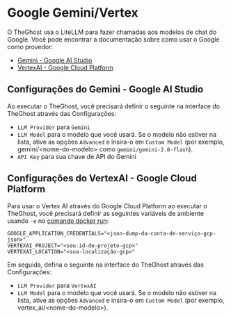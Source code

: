 # Google Gemini/Vertex

O TheGhost usa o LiteLLM para fazer chamadas aos modelos de chat do Google. Você pode encontrar a documentação sobre como usar o Google como provedor:

- [Gemini - Google AI Studio](https://docs.litellm.ai/docs/providers/gemini)
- [VertexAI - Google Cloud Platform](https://docs.litellm.ai/docs/providers/vertex)

## Configurações do Gemini - Google AI Studio

Ao executar o TheGhost, você precisará definir o seguinte na interface do TheGhost através das Configurações:
- `LLM Provider` para `Gemini`
- `LLM Model` para o modelo que você usará.
Se o modelo não estiver na lista, ative as opções `Advanced` e insira-o em `Custom Model` (por exemplo, gemini/&lt;nome-do-modelo&gt; como `gemini/gemini-2.0-flash`).
- `API Key` para sua chave de API do Gemini

## Configurações do VertexAI - Google Cloud Platform

Para usar o Vertex AI através do Google Cloud Platform ao executar o TheGhost, você precisará definir as seguintes variáveis de ambiente usando `-e` no [comando docker run](../installation#running-openhands):

```
GOOGLE_APPLICATION_CREDENTIALS="<json-dump-da-conta-de-serviço-gcp-json>"
VERTEXAI_PROJECT="<seu-id-de-projeto-gcp>"
VERTEXAI_LOCATION="<sua-localização-gcp>"
```

Em seguida, defina o seguinte na interface do TheGhost através das Configurações:
- `LLM Provider` para `VertexAI`
- `LLM Model` para o modelo que você usará.
Se o modelo não estiver na lista, ative as opções `Advanced` e insira-o em `Custom Model` (por exemplo, vertex_ai/&lt;nome-do-modelo&gt;).
